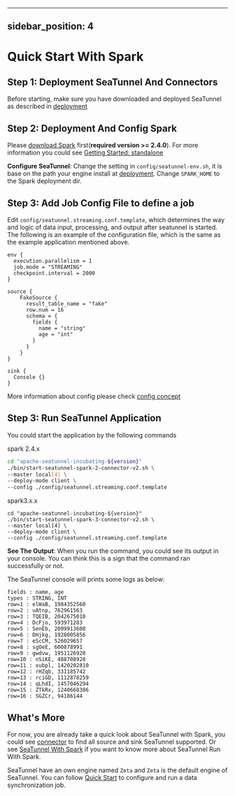 ---

sidebar_position: 4
-------------------

# Quick Start With Spark

## Step 1: Deployment SeaTunnel And Connectors

Before starting, make sure you have downloaded and deployed SeaTunnel as described in [deployment](deployment.md)

## Step 2: Deployment And Config Spark

Please [download Spark](https://spark.apache.org/downloads.html) first(**required version >= 2.4.0**). For more information you could
see [Getting Started: standalone](https://spark.apache.org/docs/latest/spark-standalone.html#installing-spark-standalone-to-a-cluster)

**Configure SeaTunnel**: Change the setting in `config/seatunnel-env.sh`, it is base on the path your engine install at [deployment](deployment.md).
Change `SPARK_HOME` to the Spark deployment dir.

## Step 3: Add Job Config File to define a job

Edit `config/seatunnel.streaming.conf.template`, which determines the way and logic of data input, processing, and output after seatunnel is started.
The following is an example of the configuration file, which is the same as the example application mentioned above.

```hocon
env {
  execution.parallelism = 1
  job.mode = "STREAMING"
  checkpoint.interval = 2000
}

source {
    FakeSource {
      result_table_name = "fake"
      row.num = 16
      schema = {
        fields {
          name = "string"
          age = "int"
        }
      }
    }
}

sink {
  Console {}
}

```

More information about config please check [config concept](../../concept/config.md)

## Step 3: Run SeaTunnel Application

You could start the application by the following commands

spark 2.4.x

```bash
cd "apache-seatunnel-incubating-${version}"
./bin/start-seatunnel-spark-2-connector-v2.sh \
--master local[4] \
--deploy-mode client \
--config ./config/seatunnel.streaming.conf.template
```

spark3.x.x

```shell
cd "apache-seatunnel-incubating-${version}"
./bin/start-seatunnel-spark-3-connector-v2.sh \
--master local[4] \
--deploy-mode client \
--config ./config/seatunnel.streaming.conf.template
```

**See The Output**: When you run the command, you could see its output in your console. You can think this
is a sign that the command ran successfully or not.

The SeaTunnel console will prints some logs as below:

```shell
fields : name, age
types : STRING, INT
row=1 : elWaB, 1984352560
row=2 : uAtnp, 762961563
row=3 : TQEIB, 2042675010
row=4 : DcFjo, 593971283
row=5 : SenEb, 2099913608
row=6 : DHjkg, 1928005856
row=7 : eScCM, 526029657
row=8 : sgOeE, 600878991
row=9 : gwdvw, 1951126920
row=10 : nSiKE, 488708928
row=11 : xubpl, 1420202810
row=12 : rHZqb, 331185742
row=13 : rciGD, 1112878259
row=14 : qLhdI, 1457046294
row=15 : ZTkRx, 1240668386
row=16 : SGZCr, 94186144
```

## What's More

For now, you are already take a quick look about SeaTunnel with Spark, you could see [connector](/docs/category/connector-v2) to find all
source and sink SeaTunnel supported. Or see [SeaTunnel With Spark](../../other-engine/spark.md) if you want to know more about SeaTunnel Run With Spark.

SeaTunnel have an own engine named `Zeta` and `Zeta` is the default engine of SeaTunnel. You can follow [Quick Start](quick-start-seatunnel-engine.md) to configure and run a data synchronization job.
